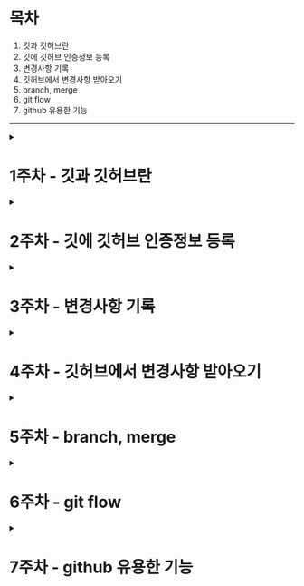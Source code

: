 # 목차

1. 깃과 깃허브란
1. 깃에 깃허브 인증정보 등록
1. 변경사항 기록
1. 깃허브에서 변경사항 받아오기
1. branch, merge
1. git flow
1. github 유용한 기능  

---
<details>
<summary><h1>1주차 - 깃과 깃허브란</h1></summary>

### 1.1 Git & Github

> Git - 컴퓨터 **파일**의 변경사항을 추적하고 여러 명의 사용자들 간에 해당 파일들의 작업을 조율하기 위한 **분산 버전 관리 시스템**이다. 소프트웨어 개발에서 소스 코드 관리에 주로 사용된다. 

> Github - 깃허브는 깃 저장소 호스팅을 지원하는 **웹 서비스**이다.

### 1.2 Github를 사용하는 이유

1. 백업 용이성
2. 버전 관리
3. 협업 용이성
4. 오픈 소스 개발과 공유

---

</details>

<details>
<summary><h1>2주차 - 깃에 깃허브 인증정보 등록</h1></summary>

로컬에서 깃을 통해 깃허브에 변경사항을 올리기 위해선 깃에 깃허브 인증정보가 있어야함

### 2.1 용어

* 로컬 저장소(local repository) : 깃으로 관리되는 자신의 컴퓨터에 있는 저장소
* 원격 저장소(remote repository) : 깃허브로 관리되는 인터넷 세상에 있는 저장소

### 2.2 깃허브 인증정보 등록

cmd 또는 터미널을 켜서 다음을 입력(쌍따옴표도 입력해야함)

1. cmd > `git config --global user.name "이름"` : 깃허브 이름 등록
1. cmd > `git config --global user.email "이메일"` : 깃허브 이메일 등록
1. cmd > `git config --global user.password "비밀번호"` : 비밀번호 등록
1. cmd > `git config --list` : 이름,이메일,비밀번호 잘 입력되었는지 확인

---

</details>

<details>
<summary><h1>3주차 - 변경사항 기록</h1></summary>

### 3.1 로컬저장소-원격저장소 연결 

1. 원격저장소 만들기 : 깃허브 사이트 우측 상단 '+' 버튼을 눌러 'New Repository'를 클릭
1. 로컬저장소 만들기 : 작업 공간 안에 cmd(로컬저장소) > `git init`
1. 로컬에 원격저장소 등록 : cmd(로컬저장소) > `git remote add origin 원격저장소주소`

### 3.2 변경 사항 올리기

1. cmd(로컬저장소) > `git add .` : Staging Area에 변경사항을 추가
1. cmd(로컬저장소) > `git commit -m "커밋메시지"` : Staging Area에 있는 변경사항을 로컬저장소에 기록
1. cmd(로컬저장소) > `git push origin master` : 원격저장소에 변경사항을 기록

---

</details>

<details>
<summary><h1>4주차 - 깃허브에서 변경사항 받아오기</h1></summary>

원격저장소에 변경이 생길 경우

**fetch** : 변경사항 로컬저장소에 반영
* cmd(로컬저장소) > `git fetch origin`
* 작업 공간을 수정하려면 cmd(로컬저장소) > `git merge origin/main`

**pull** : fetch + merge
* cmd(로컬저장소) > `git pull origin master`

</details>

<details>
<summary><h1>5주차 - branch, merge</h1></summary>

여러 명이 동시에 개발을 진행할 때, 각자 복사본을 생성하여 작업을 진행하고, 작업이 완료되면 원본과 병합한다.

여기서 복사본을 `branch`라고 한다.

### 5.1 branch

1. 브랜치 생성 : cmd(로컬저장소) > `git branch [새로운 브랜치명]`
2. 브랜치 전환 : cmd(로컬저장소) > `git switch [전환할 브랜치명]`
3. 브랜치에서 작업(add, commit)

* 브랜치 목록 확인 : `git branch`

### 5.2 merge

1. 기존 브랜치로 전환 : `git switch master`
2. 브랜치 병합 : `git merge [병합할 브랜치]`

* 브랜치 삭제 : `git branch -d [삭제할 브랜치명]`

### 5.3 merge 이후

* merge 이후에도 브랜치는 사라지지 않음
* 기록용으로 남겨 놓기도 함
* 삭제하지 않으면 동명의 브랜치를 못 만듦
* 오래된 브랜치는 정리하는게 좋음

---

</details>


<details>
<summary><h1>6주차 - git flow</h1></summary>

> 협업을 위한 git branch 전략
[https://drive.google.com/uc?export=view&id=1dBD4F8sNrgrfk7wOnAckN9W5Qud_SlHS]()

### git flow에서 사용되는 브랜치(예시)
* Main (또는 Master): 제품의 실제 릴리스를 관리하는 메인 브랜치. 안정적이고 배포 가능한 상태의 코드만을 포함.
* Develop: 개발 중인 코드를 관리하는 브랜치. 새로운 기능 개발이나 버그 수정과 같은 작업을 수행하는 개발자들이 여기에서 작업을 진행.
* Feature: 새로운 기능을 개발하기 위해 사용되는 브랜치. 각각의 기능은 개별적인 브랜치로 생성되며, 개발이 완료되면 Develop 브랜치로 병합. 
* Release: 제품의 배포를 준비하는 브랜치. 개발이 완료되고 테스트가 완료된 코드를 이 브랜치에 병합하여 배포를 준비. 
* Hotfix: 긴급하게 수정이 필요한 버그를 처리하기 위한 브랜치. Main 브랜치에서 발생한 버그를 수정한 후, Develop 브랜치와 Main 브랜치로 병합하여 배포.

### fork와 pull request
* fork : 다른 사람의 원격저장소를 나의 원격저장소로 복사
* pull request : 내 저장소의 변경사항을 가져가라고 원본 저장소에 요청하는 것

### 배민 git flow
[git flow 배민](https://techblog.woowahan.com/2553/)

---

</details>



<details>
<summary><h1>7주차 - github 유용한 기능</h1></summary>

### 7.1 markdown

* 마크다운(.md 또는 .markdown)이란 마크업 언어
* 깃허브에서 프로젝트를 설명하는데 사용

### 7.2 github page

* github에서 웹 사이트를 호스팅해주는 서비스
* 블로그를 올릴 수 있음(jekyll 지원)

### 7.3 .gitignore

* 무시할 파일을 지정하는 파일

---

</details>